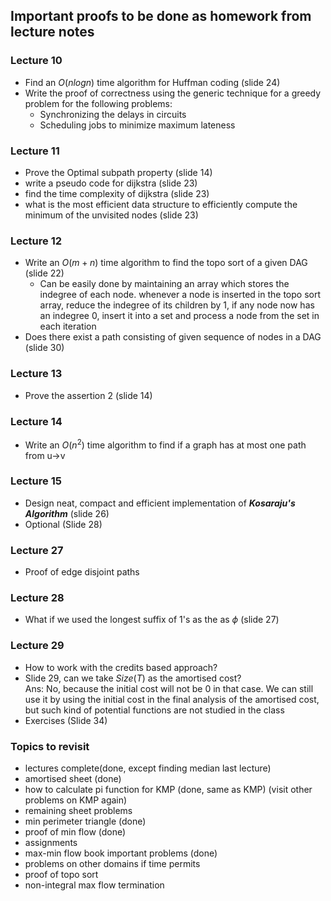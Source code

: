 ## Important proofs to be done as homework from lecture notes

### Lecture 10
- Find an $O(nlogn)$ time algorithm for Huffman coding (slide 24)
- Write the proof of correctness using the generic technique for a greedy problem for the following problems:
    - Synchronizing the delays in circuits
    - Scheduling jobs to minimize maximum lateness 

### Lecture 11
- Prove the Optimal subpath property (slide 14)
- write a pseudo code for dijkstra (slide 23)
- find the time complexity of dijkstra (slide 23)
- what is the most efficient data structure to efficiently compute the minimum of the unvisited nodes (slide 23)

### Lecture 12
- Write an $O(m+n)$ time algorithm to find the topo sort of a given DAG (slide 22)
    - Can be easily done by maintaining an array which stores the indegree of each node. whenever a node is inserted in the topo sort array, reduce the indegree of its children by 1, if any node now has an indegree 0, insert it into a set and process a node from the set in each iteration
- Does there exist a path consisting of given sequence of nodes in a DAG (slide 30)

### Lecture 13
- Prove the assertion 2 (slide 14)

### Lecture 14
- Write an $O(n^2)$ time algorithm to find if a graph has at most one path from u->v

### Lecture 15
- Design neat, compact and efficient implementation of ***Kosaraju's Algorithm*** (slide 26)
- Optional (Slide 28)


### Lecture 27
- Proof of edge disjoint paths

###  Lecture 28
- What if we used the longest suffix of 1's as the as $\phi$ (slide 27)

### Lecture 29
- How to work with the credits based approach?
- Slide 29, can we take $Size(T)$ as the amortised cost?
    <br>Ans: No, because the initial cost will not be 0 in that case. We can still use it by using the initial cost in the final analysis of the amortised cost, but such kind of potential functions are not studied in the class
- Exercises (Slide 34)


### Topics to revisit
- lectures complete(done, except finding median last lecture)
- amortised sheet (done)
- how to calculate pi function for KMP (done, same as KMP) (visit other problems on KMP again)
- remaining sheet problems 
- min perimeter triangle (done)
- proof of min flow (done)
- assignments 
- max-min flow book important problems (done)
- problems on other domains if time permits
- proof of topo sort
- non-integral max flow termination
